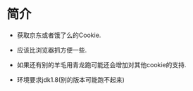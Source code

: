 # 简介

* 获取京东或者饿了么的Cookie.

* 应该比浏览器抓方便一些.

* 如果还有别的羊毛用青龙跑可能还会增加对其他cookie的支持.

* 环境要求jdk1.8(别的版本可能跑不起来)